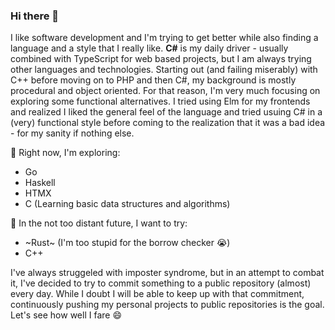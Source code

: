 ### Hi there 👋

I like software development and I'm trying to get better while also finding a language and a style that I really like. **C#** is my daily driver - usually combined with TypeScript for web based projects, but I am always trying other languages and technologies. Starting out (and failing miserably) with C++ before moving on to PHP and then C#, my background is mostly procedural and object oriented. For that reason, I'm very much focusing on exploring some functional alternatives. I tried using Elm for my frontends and realized I liked the general feel of the language and tried usuing C# in a (very) functional style before coming to the realization that it was a bad idea - for my sanity if nothing else.

🌱 Right now, I'm exploring:
 - Go
 - Haskell
 - HTMX
 - C (Learning basic data structures and algorithms)

🎯 In the not too distant future, I want to try:
 - ~Rust~ (I'm too stupid for the borrow checker 😭)
 - C++

I've always struggeled with imposter syndrome, but in an attempt to combat it, I've decided to try to commit something to a public repository (almost) every day. While I doubt I will be able to keep up with that commitment, continuously pushing my personal projects to public repositories is the goal. Let's see how well I fare 😄

<!--
**martinstromberg/martinstromberg** is a ✨ _special_ ✨ repository because its `README.md` (this file) appears on your GitHub profile.

Here are some ideas to get you started:

- 🔭 I’m currently working on ...
- 🌱 I’m currently learning ...
- 👯 I’m looking to collaborate on ...
- 🤔 I’m looking for help with ...
- 💬 Ask me about ...
- 📫 How to reach me: ...
- 😄 Pronouns: ...
- ⚡ Fun fact: ...
-->
